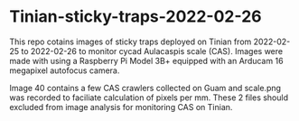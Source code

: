 # Tinian-sticky-traps-2022-02-26

This repo cotains images of sticky traps deployed on Tinian from 2022-02-25 to 2022-02-26 to monitor cycad Aulacaspis scale (CAS). Images were made with using a Raspberry Pi Model 3B+ equipped with an Arducam 16 megapixel autofocus camera.

Image 40 contains a few CAS crawlers collected on Guam and scale.png was recorded to faciliate calculation of pixels per mm. These 2 files should excluded from image analysis for monitoring CAS on Tinian.
